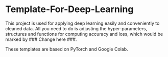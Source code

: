 # Template-For-Deep-Learning

This project is used for applying deep learning easily and conveniently to cleaned data. All you need to do is adjusting the hyper-parameters, structures and functions for computing accuracy and loss, which would be marked by  ### Change here ###.

These templates are based on PyTorch and Google Colab.
